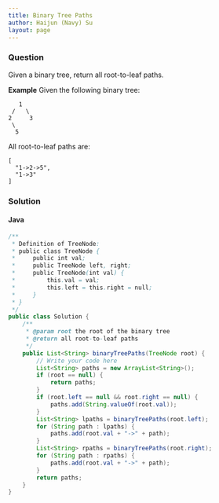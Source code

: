 ```yaml
---
title: Binary Tree Paths
author: Haijun (Navy) Su
layout: page
---
```

### Question
Given a binary tree, return all root-to-leaf paths.

**Example**
Given the following binary tree:
~~~
   1
 /   \
2     3
 \
  5
~~~
All root-to-leaf paths are:
~~~
[
  "1->2->5",
  "1->3"
]
~~~

### Solution
#### Java
~~~ java
/**
 * Definition of TreeNode:
 * public class TreeNode {
 *     public int val;
 *     public TreeNode left, right;
 *     public TreeNode(int val) {
 *         this.val = val;
 *         this.left = this.right = null;
 *     }
 * }
 */
public class Solution {
    /**
     * @param root the root of the binary tree
     * @return all root-to-leaf paths
     */
    public List<String> binaryTreePaths(TreeNode root) {
        // Write your code here
        List<String> paths = new ArrayList<String>();
        if (root == null) {
            return paths;
        }
        if (root.left == null && root.right == null) {
            paths.add(String.valueOf(root.val));
        }
        List<String> lpaths = binaryTreePaths(root.left);
        for (String path : lpaths) {
            paths.add(root.val + "->" + path);
        }
        List<String> rpaths = binaryTreePaths(root.right);
        for (String path : rpaths) {
            paths.add(root.val + "->" + path);
        }
        return paths;
    }
}
~~~
